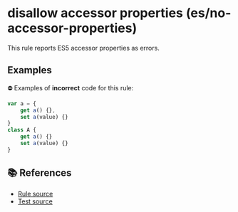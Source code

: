 # disallow accessor properties (es/no-accessor-properties)

This rule reports ES5 accessor properties as errors.

## Examples

⛔ Examples of **incorrect** code for this rule:

```js
var a = {
    get a() {},
    set a(value) {}
}
class A {
    get a() {}
    set a(value) {}
}
```

## 📚 References

- [Rule source](https://github.com/mysticatea/eslint-plugin-es/blob/v1.2.0/lib/rules/no-accessor-properties.js)
- [Test source](https://github.com/mysticatea/eslint-plugin-es/blob/v1.2.0/tests/lib/rules/no-accessor-properties.js)

